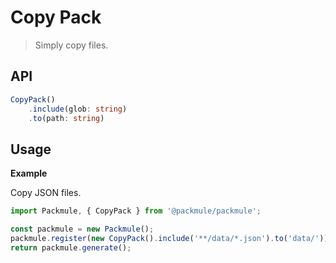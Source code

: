 # Copy Pack
> Simply copy files.

## API
```ts
CopyPack()
    .include(glob: string)
    .to(path: string)
```

## Usage

**Example**

Copy JSON files.

```ts
import Packmule, { CopyPack } from '@packmule/packmule';

const packmule = new Packmule();
packmule.register(new CopyPack().include('**/data/*.json').to('data/'));
return packmule.generate();
```
